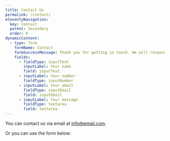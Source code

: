 ```yaml
---
title: Contact Us
permalink: /contact/
eleventyNavigation:
  key: Contact
  parent: Secondary
  order: 0
dynamicContent:
  - type: form
    formName: Contact
    formSuccessMessage: Thank you for getting in touch. We will respond soon.
    fields:
      - fieldType: inputText
        inputLabel: Your name
        field: inputText
      - inputLabel: Your number
        fieldType: inputNumber
      - inputLabel: Your email
        fieldType: inputEmail
        field: inputEmail
      - inputLabel: Your message
        fieldType: textarea
        field: textarea
---
```

You can contact us via email at info@email.com.

Or you can use the form below: